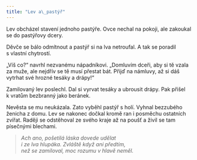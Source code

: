 ```yaml
---
title: "Lev a\_pastýř"
---
```


  

Lev obcházel stavení jednoho pastýře. Ovce nechal na pokoji, ale zakoukal se do pastýřovy dcery.

Děvče se bálo odmítnout a pastýř si na lva netroufal. A tak se poradil s vlastní chytrostí.

„Víš co?“ navrhl nezvanému nápadníkovi. „Domluvím dceři, aby si tě vzala za muže, ale nejdřív se tě musí přestat bát. Přijď na námluvy, až si dáš vytrhat své hrozné tesáky a drápy!“

Zamilovaný lev poslechl. Dal si vyrvat tesáky a ubrousit drápy. Pak přišel k vratům bezbranný jako beránek.

Nevěsta se mu neukázala. Zato vyběhl pastýř s holí. Vyhnal bezzubého ženicha z domu. Lev se nakonec dočkal kromě ran i posměchu ostatních zvířat. Raději se odstěhoval ze svého kraje až na poušť a živil se tam písečnými blechami.

> _Ach ano, pošetilá láska dovede udělat  
> i ze lva hlupáka. Zvláště když ani předtím,  
> než se zamiloval, moc rozumu v hlavě neměl._
